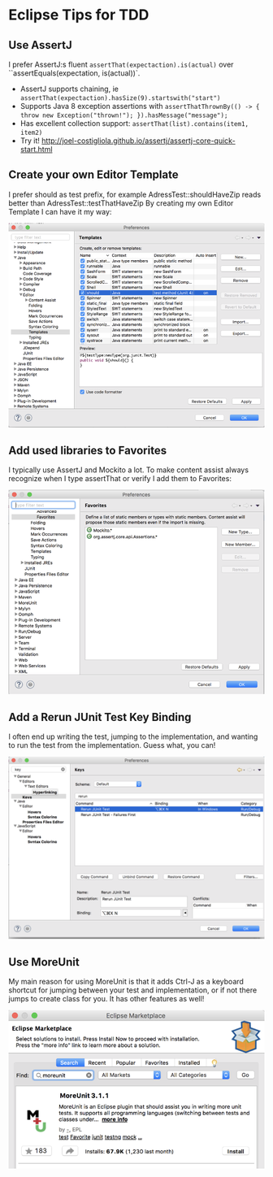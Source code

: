# Eclipse Tips for TDD

## Use AssertJ
I prefer AssertJ:s fluent ``assertThat(expectaction).is(actual)`` over ``assertEquals(expectation, is(actual))`.
* AssertJ supports chaining, ie ``assertThat(expectaction).hasSize(9).startswith("start")``
* Supports Java 8 exception assertions with ``assertThatThrownBy(() -> { throw new Exception("thrown!"); }).hasMessage("message");``
* Has excellent collection support: ``assertThat(list).contains(item1, item2)``
* Try it! <http://joel-costigliola.github.io/assertj/assertj-core-quick-start.html>

## Create your own Editor Template
I prefer should as test prefix, for example AdressTest::shouldHaveZip reads better than AdressTest::testThatHaveZip
By creating my own Editor Template I can have it my way:

![Editor Template](images/editor_template.png)  

## Add used libraries to Favorites
I typically use AssertJ and Mockito a lot. To make content assist always recognize when I type assertThat or verify I add them to Favorites:

![Favorites](images/favorites.png)  

## Add a Rerun JUnit Test Key Binding
I often end up writing the test, jumping to the implementation, and wanting to run the test from the implementation. Guess what, you can!

![Rerun Test](images/rerun_test.png)

## Use MoreUnit
My main reason for using MoreUnit is that it adds Ctrl-J as a keyboard shortcut for jumping between your test and implementation, or if not there jumps to create class for you. It has other features as well!

![MoreUnit](images/moreunit.png)
